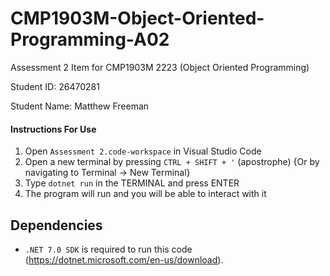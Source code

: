 # CMP1903M-Object-Oriented-Programming-A02
 Assessment 2 Item for CMP1903M 2223 (Object Oriented Programming)
 
 Student ID: 26470281
 
 Student Name: Matthew Freeman

#### Instructions For Use

1. Open `Assessment 2.code-workspace` in Visual Studio Code
2. Open a new terminal by pressing `CTRL + SHIFT + '` (apostrophe) {Or by navigating to Terminal -> New Terminal}
3. Type `dotnet run` in the TERMINAL and press ENTER
4. The program will run and you will be able to interact with it

## Dependencies
- `.NET 7.0 SDK` is required to run this code (https://dotnet.microsoft.com/en-us/download).

